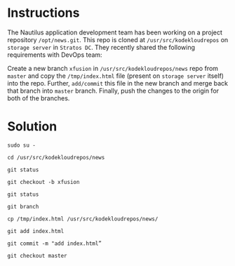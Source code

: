# Instructions

The Nautilus application development team has been working on a project repository `/opt/news.git`. This repo is cloned at `/usr/src/kodekloudrepos` on `storage server` in `Stratos DC`.  They recently shared the following requirements with DevOps team:

Create a new branch `xfusion` in `/usr/src/kodekloudrepos/news` repo from `master` and copy the `/tmp/index.html` file (present on `storage server` itself) into the repo. Further, `add/commit` this file in the new branch and merge back that branch into `master` branch. Finally, push the changes to the origin for both of the branches.

# Solution

`sudo su -`

`cd /usr/src/kodekloudrepos/news`

`git status`

`git checkout -b xfusion`

`git status`

`git branch`

`cp /tmp/index.html /usr/src/kodekloudrepos/news/`

`git add index.html`

`git commit -m "add index.html”`

`git checkout master`
